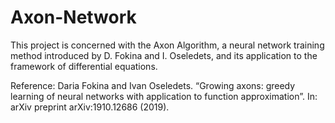 # Axon-Network
This project is concerned with the Axon Algorithm, a neural network training method introduced by
D. Fokina and I. Oseledets, and its application to the framework of differential equations.




Reference: Daria Fokina and Ivan Oseledets. “Growing axons: greedy learning of neural networks
with application to function approximation”. In: arXiv preprint arXiv:1910.12686 (2019).
